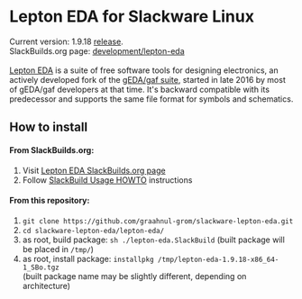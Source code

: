 Lepton EDA for Slackware Linux
==============================

Current version: 1.9.18 [release](https://github.com/lepton-eda/lepton-eda/releases/tag/1.9.18-20220529).
<br />
SlackBuilds.org page: [development/lepton-eda](https://slackbuilds.org/repository/15.0/development/lepton-eda/)
<br />
<br />
[Lepton EDA](https://github.com/lepton-eda/lepton-eda)
is a suite of free software tools for designing electronics,
an actively developed fork of the
[gEDA/gaf suite](http://www.geda-project.org),
started in late 2016 by most of gEDA/gaf developers at that time.
It's backward compatible with its predecessor and
supports the same file format for symbols and schematics.


How to install
--------------

#### From SlackBuilds.org:

1. Visit [Lepton EDA SlackBuilds.org page](https://slackbuilds.org/repository/15.0/development/lepton-eda/)
2. Follow [SlackBuild Usage HOWTO](https://slackbuilds.org/howto/) instructions

#### From this repository:

1. `git clone https://github.com/graahnul-grom/slackware-lepton-eda.git`
2. `cd slackware-lepton-eda/lepton-eda/`
3. as root, build package: `sh ./lepton-eda.SlackBuild` (built package will be placed in `/tmp/`)
4. as root, install package: `installpkg /tmp/lepton-eda-1.9.18-x86_64-1_SBo.tgz`<br />
(built package name may be slightly different, depending on architecture)


